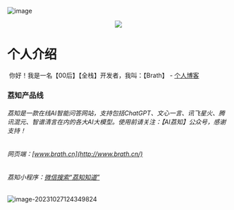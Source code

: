 ![image](https://github.com/Guoqing815/Guoqing815/assets/91259252/fe97b31b-daed-4cf6-b196-96a5d2a8cab8)<div align="center"> <img src="https://readme-typing-svg.herokuapp.com/?lines=为了更好的你，也为了更好的世界.&center=true&font=Roboto&size=27" /></div>

# 个人介绍

​		你好！我是一名【00后】【全栈】开发者，我叫：【Brath】 -  <a href="https://brath.top/">个人博客</a>


### 荔知产品线

###### 	荔知是一款在线AI智能问答网站，支持包括ChatGPT、文心一言、讯飞星火、腾讯混元、智谱清言在内的各大AI大模型。使用前请关注：【AI荔知】公众号，感谢支持！

###### 	网页端：[www.brath.cn](http://www.brath.cn/)

######  荔知小程序：<a href="https://mp.weixin.qq.com/s/si1B9RdcUP9lkJR-49540w">微信搜索“荔知知道”</a>

![image-20231027124349824](https://brath4.oss-cn-shenzhen.aliyuncs.com/picgo/image-20231027124349824.png)

































